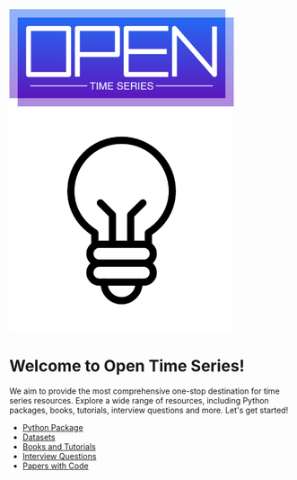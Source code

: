 

<img src="/assets/images/large-logo.png" alt="Open Time Series" style="max-width: 400px;">

<img src="/assets/images/bulb.gif" alt="Welcome!" style="max-width: 400px;">


# Welcome to Open Time Series!

We aim to provide the most comprehensive one-stop destination for time series resources. 
Explore a wide range of resources, including Python packages, books, tutorials, interview questions and more. Let's get started! 

* [Python Package]()
* [Datasets]()
* [Books and Tutorials]()
* [Interview Questions]()
* [Papers with Code]()


